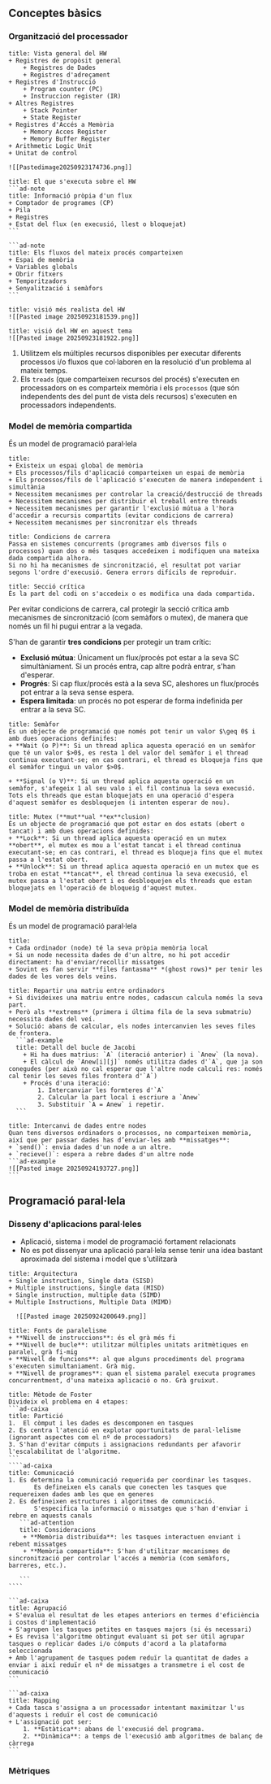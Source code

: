 ## Conceptes bàsics
### Organització del processador

```ad-info
title: Vista general del HW
+ Registres de propòsit general 
	+ Registres de Dades 
	+ Registres d'adreçament 
+ Registres d'Instrucció 
	+ Program counter (PC) 
	+ Instruccion register (IR) 
+ Altres Registres 
	+ Stack Pointer 
	+ State Register 
+ Registres d'Accés a Memòria 
	+ Memory Acces Register 
	+ Memory Buffer Register 
+ Arithmetic Logic Unit 
+ Unitat de control

![[Pastedimage20250923174736.png]]
```

````ad-info
title: El que s'executa sobre el HW
```ad-note
title: Informació pròpia d'un flux
+ Comptador de programes (CP)
+ Pila
+ Registres
+ Estat del flux (en execusió, llest o bloquejat)
```

```ad-note
title: Els fluxos del mateix procés comparteixen
+ Espai de memòria
+ Variables globals
+ Obrir fitxers
+ Temporitzadors
+ Senyalització i semàfors
```

````

```ad-tip
title: visió més realista del HW
![[Pasted image 20250923181539.png]]
```

```ad-important
title: visió del HW en aquest tema
![[Pasted image 20250923181922.png]]
```

1. Utilitzem els múltiples recursos disponibles per executar diferents processos i/o fluxos que col·laboren en la resolució d'un problema al mateix temps.
2. Els `treads` (que comparteixen recursos del procés) s'executen en processadors on es comparteix memòria i els `processos` (que són independents des del punt de vista dels recursos) s'executen en processadors independents.

### Model de memòria compartida

És un model de programació paral·lela
```ad-info
title: 
+ Existeix un espai global de memòria
+ Els processos/fils d'aplicació comparteixen un espai de memòria
+ Els processos/fils de l'aplicació s'executen de manera independent i simultània
+ Necessitem mecanismes per controlar la creació/destrucció de threads
+ Necessitem mecanismes per distribuir el treball entre threads
+ Necessitem mecanismes per garantir l'exclusió mútua a l'hora d'accedir a recursis compartits (evitar condicions de carrera)
+ Necessitem mecanismes per sincronitzar els threads   
```

```ad-important
title: Condicions de carrera
Passa en sistemes concurrents (programes amb diversos fils o processos) quan dos o més tasques accedeixen i modifiquen una mateixa dada compartida alhora. 
Si no hi ha mecanismes de sincronització, el resultat pot variar segons l'ordre d'execusió. Genera errors difícils de reproduir.
```

```ad-important
title: Secció crítica
És la part del codi on s'accedeix o es modifica una dada compartida. 
```

Per evitar condicions de carrera, cal protegir la secció crítica amb mecanismes de sincronització (com semàfors o mutex), de manera que només un fil hi pugui entrar a la vegada.

S'han de garantir **tres condicions** per protegir un tram crític:
+ **Exclusió mútua**: Únicament un flux/procés pot estar a la seva SC simultàniament. Si un procés entra, cap altre podrà entrar, s'han d'esperar.
+ **Progrés**: Si cap flux/procés està a la seva SC, aleshores un flux/procés pot entrar a la seva sense espera.
+ **Espera limitada**: un procés no pot esperar de forma indefinida per entrar a la seva SC.

```ad-info
title: Semàfor
És un objecte de programació que només pot tenir un valor $\geq 0$ i amb dues operacions definifes:
+ **Wait (o P)**: Si un thread aplica aquesta operació en un semàfor que té un valor $>0$, es resta 1 del valor del semàfor i el thread continua executant-se; en cas contrari, el thread es bloqueja fins que el semàfor tingui un valor $>0$.
  
+ **Signal (o V)**: Si un thread aplica aquesta operació en un semàfor, s'afegeix 1 al seu valo i el fil continua la seva execusió. Tots els threads que estan bloquejats en una operació d'espera d'aquest semàfor es desbloquejen (i intenten esperar de nou). 
```

```ad-info
title: Mutex (**mut**ual **ex**clusion)
És un objecte de programació que pot estar en dos estats (obert o tancat) i amb dues operacions definides:
+ **Lock**: Si un thread aplica aquesta operació en un mutex **obert**, el mutex es mou a l'estat tancat i el thread continua executant-se; en cas contrari, el thread es bloqueja fins que el mutex passa a l'estat obert.
+ **Unlock**: Si un thread aplica aquesta operació en un mutex que es troba en estat **tancat**, el thread continua la seva execusió, el mutex passa a l'estat obert i es desbloquejen els threads que estan bloquejats en l'operació de bloqueig d'aquest mutex. 
```

### Model de memòria distribuïda
És un model de programació paral·lela
```ad-info
title: 
+ Cada ordinador (node) té la seva pròpia memòria local
+ Si un node necessita dades de d'un altre, no hi pot accedir directament: ha d'enviar/recollir missatges
+ Sovint es fan servir **files fantasma** *(ghost rows)* per tenir les dades de les vores dels veïns.
```

````ad-example
title: Repartir una matriu entre ordinadors
+ Si divideixes una matriu entre nodes, cadascun calcula només la seva part.
+ Però als **extrems** (primera i última fila de la seva submatriu) necessita dades del veí.
+ Solució: abans de calcular, els nodes intercanvien les seves files de frontera.  
  ```ad-example
  title: Detall del bucle de Jacobi
	+ Hi ha dues matrius: `A` (iteració anterior) i `Anew` (la nova).
	+ El càlcul de `Anew[i][j]` només utilitza dades d'`A`, que ja son conegudes (per això no cal esperar que l'altre node calculi res: només cal tenir les seves files frontera d'`A`)
	+ Procés d'una iteració:
		1. Intercanviar les formteres d'`A` 
		2. Calcular la part local i escriure a `Anew`
		3. Substituir `A = Anew` i repetir.  
  ```
````

````ad-info
title: Intercanvi de dades entre nodes
Quan tens diversos ordinadors o processos, no comparteixen memòria, així que per passar dades has d’enviar-les amb **missatges**:
+ `send()`: envia dades d'un node a un altre.
+ `recieve()`: espera a rebre dades d'un altre node
```ad-example
![[Pasted image 20250924193727.png]]
```
````

## Programació paral·lela
### Disseny d'aplicacions paral·leles
+ Aplicació, sistema i model de programació fortament relacionats
+ No es pot dissenyar una aplicació paral·lela sense tenir una idea bastant aproximada del sistema i model que s'utilitzarà

```ad-info
title: Arquitectura
+ Single instruction, Single data (SISD)
+ Multiple instructions, Single data (MISD)
+ Single instruction, multiple data (SIMD)
+ Multiple Instructions, Multiple Data (MIMD) 

  ![[Pasted image 20250924200649.png]]
```

```ad-info
title: Fonts de paralelisme
+ **Nivell de instruccions**: és el grà més fi
+ **Nivell de bucle**: utilitzar múltiples unitats aritmètiques en paralel, grà fi-mig
+ **Nivell de funcions**: al que alguns procediments del programa s'executen simultaniament. Grà mig.
+ **Nivell de programes**: quan el sistema paralel executa programes concurrentment, d'una mateixa aplicació o no. Grà gruixut.
```

`````ad-teo
title: Mètode de Foster
Divideix el problema en 4 etapes:
```ad-caixa
title: Partició
1.  El còmput i les dades es descomponen en tasques
2. Es centra l'atenció en explotar oportunitats de paral·lelisme (ignorant aspectes com el nº de processadors)
3. S'han d'evitar cómputs i assignacions redundants per afavorir l'escalabilitat de l'algoritme.
```
````ad-caixa
title: Comunicació
1. Es determina la comunicació requerida per coordinar les tasques.
	   Es defineixen els canals que conecten les tasques que requereixen dades amb les que en generes
2. Es defineixen estructures i algoritmes de comunicació.
	   S'especifica la informació o missatges que s'han d'enviar i rebre en aquests canals
   ```ad-attention
   title: Consideracions
	+ **Memòria distribuïda**: les tasques interactuen enviant i rebent missatges
	+ **Memòria compartida**: S'han d'utilitzar mecanismes de sincronització per controlar l'accés a memòria (com semàfors, barreres, etc.).
   
   ```
````

```ad-caixa
title: Agrupació
+ S'evalua el resultat de les etapes anteriors en termes d'eficiència i costos d'implementació
+ S'agrupen les tasques petites en tasques majors (si és necessari)
+ Es revisa l'algoritme obtingut evaluant si pot ser útil agrupar tasques o replicar dades i/o cómputs d'acord a la plataforma seleccionada
+ Amb l'agrupament de tasques podem reduïr la quantitat de dades a enviar i així reduïr el nº de missatges a transmetre i el cost de comunicació
```

```ad-caixa
title: Mapping
+ Cada tasca s'assigna a un processador intentant maximitzar l'us d'aquests i reduïr el cost de comunicació
+ L'assignació pot ser:
	1. **Estàtica**: abans de l'execusió del programa.
	2. **Dinàmica**: a temps de l'execusió amb algoritmes de balanç de càrrega
```
`````

### Mètriques

